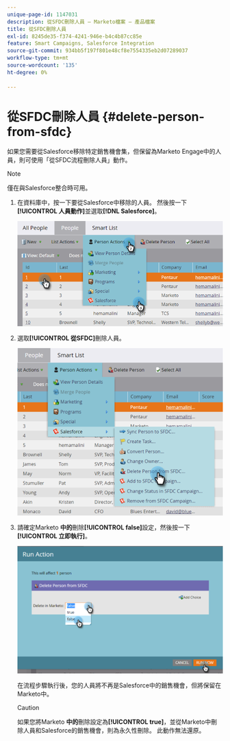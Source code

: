 ```yaml
---
unique-page-id: 1147031
description: 從SFDC刪除人員 — Marketo檔案 — 產品檔案
title: 從SFDC刪除人員
exl-id: 8245de35-f374-4241-946e-b4c4b87cc85e
feature: Smart Campaigns, Salesforce Integration
source-git-commit: 934bb5f197f801e48cf8e7554335eb2d07289037
workflow-type: tm+mt
source-wordcount: '135'
ht-degree: 0%

---
```


# 從SFDC刪除人員 {#delete-person-from-sfdc}

如果您需要從Salesforce移除特定銷售機會集，但保留為Marketo Engage中的人員，則可使用「從SFDC流程刪除人員」動作。

>[!NOTE]
>
>僅在與Salesforce整合時可用。

1. 在資料庫中，按一下要從Salesforce中移除的人員。 然後按一下&#x200B;**[!UICONTROL 人員動作]**&#x200B;並選取&#x200B;**[!DNL Salesforce]**。

   ![](assets/delete-person-from-sfdc-1.png)

1. 選取&#x200B;**[!UICONTROL 從SFDC]**&#x200B;刪除人員。

   ![](assets/delete-person-from-sfdc-2.png)

1. 請確定Marketo **中的**&#x200B;刪除&#x200B;**[!UICONTROL false]**&#x200B;設定，然後按一下&#x200B;**[!UICONTROL 立即執行]**。

   ![](assets/delete-person-from-sfdc-3.png)

   在流程步驟執行後，您的人員將不再是Salesforce中的銷售機會，但將保留在Marketo中。

   >[!CAUTION]
   >
   >如果您將Marketo **中的**&#x200B;刪除設定為&#x200B;**[!UICONTROL true]**，並從Marketo中刪除人員和Salesforce的銷售機會，則為永久性刪除。 此動作無法還原。
